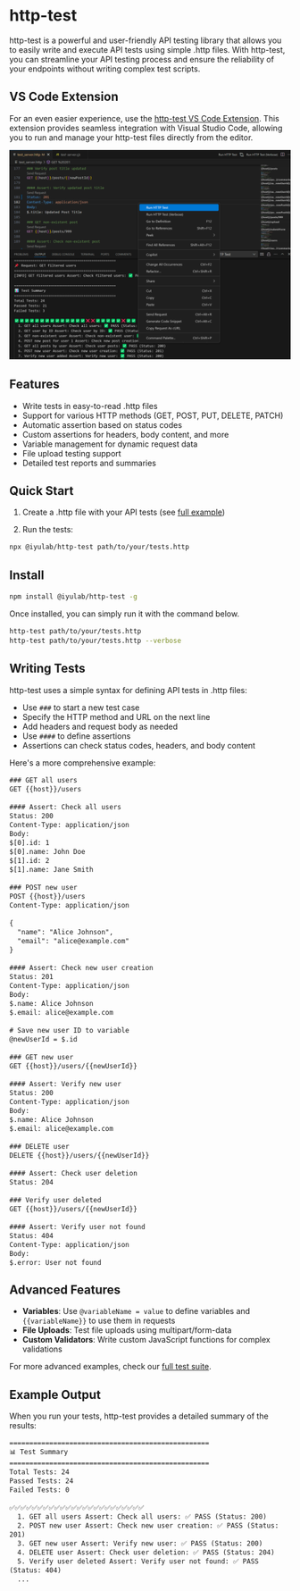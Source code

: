 # http-test

http-test is a powerful and user-friendly API testing library that allows you to easily write and execute API tests using simple .http files. With http-test, you can streamline your API testing process and ensure the reliability of your endpoints without writing complex test scripts.

## VS Code Extension

For an even easier experience, use the [http-test VS Code Extension](https://marketplace.visualstudio.com/items?itemName=iyulab.http-test). This extension provides seamless integration with Visual Studio Code, allowing you to run and manage your http-test files directly from the editor.

![VS Code Extension Screenshot](screenshot.png)

## Features

- Write tests in easy-to-read .http files
- Support for various HTTP methods (GET, POST, PUT, DELETE, PATCH)
- Automatic assertion based on status codes
- Custom assertions for headers, body content, and more
- Variable management for dynamic request data
- File upload testing support
- Detailed test reports and summaries

## Quick Start

1. Create a .http file with your API tests (see [full example](tests/test_server.http))

2. Run the tests:

```bash
npx @iyulab/http-test path/to/your/tests.http
```

## Install

```bash
npm install @iyulab/http-test -g
```

Once installed, you can simply run it with the command below.

```bash
http-test path/to/your/tests.http
http-test path/to/your/tests.http --verbose
```

## Writing Tests

http-test uses a simple syntax for defining API tests in .http files:

- Use `###` to start a new test case
- Specify the HTTP method and URL on the next line
- Add headers and request body as needed
- Use `####` to define assertions
- Assertions can check status codes, headers, and body content

Here's a more comprehensive example:

```http
### GET all users
GET {{host}}/users

#### Assert: Check all users
Status: 200
Content-Type: application/json
Body:
$[0].id: 1
$[0].name: John Doe
$[1].id: 2
$[1].name: Jane Smith

### POST new user
POST {{host}}/users
Content-Type: application/json

{
  "name": "Alice Johnson",
  "email": "alice@example.com"
}

#### Assert: Check new user creation
Status: 201
Content-Type: application/json
Body:
$.name: Alice Johnson
$.email: alice@example.com

# Save new user ID to variable
@newUserId = $.id

### GET new user
GET {{host}}/users/{{newUserId}}

#### Assert: Verify new user
Status: 200
Content-Type: application/json
Body:
$.name: Alice Johnson
$.email: alice@example.com

### DELETE user
DELETE {{host}}/users/{{newUserId}}

#### Assert: Check user deletion
Status: 204

### Verify user deleted
GET {{host}}/users/{{newUserId}}

#### Assert: Verify user not found
Status: 404
Content-Type: application/json
Body:
$.error: User not found
```

## Advanced Features

- **Variables**: Use `@variableName = value` to define variables and `{{variableName}}` to use them in requests
- **File Uploads**: Test file uploads using multipart/form-data
- **Custom Validators**: Write custom JavaScript functions for complex validations

For more advanced examples, check our [full test suite](tests/test_server.http).

## Example Output

When you run your tests, http-test provides a detailed summary of the results:

```
==================================================
📊 Test Summary
==================================================
Total Tests: 24
Passed Tests: 24
Failed Tests: 0

✅✅✅✅✅✅✅✅✅✅✅✅✅✅✅✅✅✅✅✅✅✅✅✅
  1. GET all users Assert: Check all users: ✅ PASS (Status: 200)
  2. POST new user Assert: Check new user creation: ✅ PASS (Status: 201)
  3. GET new user Assert: Verify new user: ✅ PASS (Status: 200)
  4. DELETE user Assert: Check user deletion: ✅ PASS (Status: 204)
  5. Verify user deleted Assert: Verify user not found: ✅ PASS (Status: 404)
  ...
```
